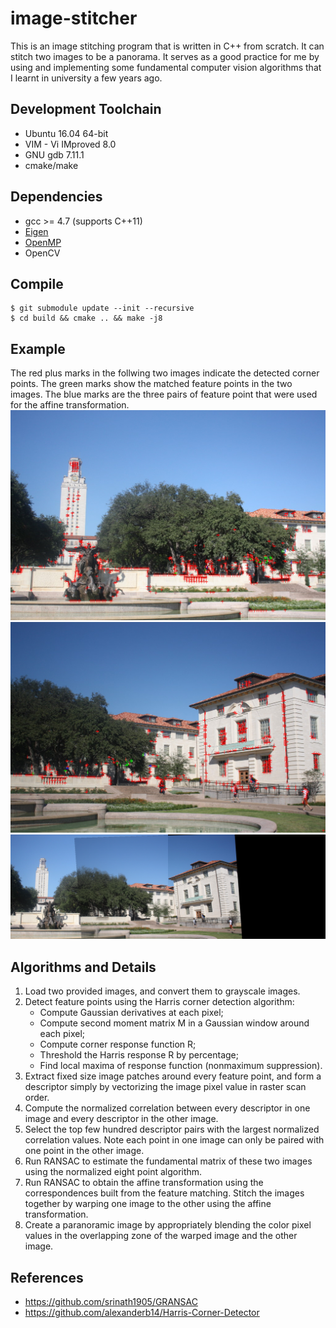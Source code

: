 # image-stitcher

This is an image stitching program that is written in C++ from scratch. It can stitch two images to be a panorama. 
It serves as a good practice for me by using and implementing some fundamental computer vision algorithms that I learnt 
in university a few years ago.

## Development Toolchain
* Ubuntu 16.04 64-bit
* VIM - Vi IMproved 8.0
* GNU gdb 7.11.1
* cmake/make

## Dependencies
* gcc >= 4.7 (supports C++11)
* [Eigen](http://eigen.tuxfamily.org/index.php?title=Main_Page)
* [OpenMP](http://www.openmp.org/)
* OpenCV

## Compile
```
$ git submodule update --init --recursive
$ cd build && cmake .. && make -j8
```

## Example
The red plus marks in the follwing two images indicate the detected corner points. The green marks show the matched feature
points in the two images. The blue marks are the three pairs of feature point that were used for the affine transformation.
![1.jpg](result/img1_matched.png)
![2.jpg](result/img2_matched.png)
![pano](result/pano.png)

## Algorithms and Details
1. Load two provided images, and convert them to grayscale images.
2. Detect feature points using the Harris corner detection algorithm:
	* Compute Gaussian derivatives at each pixel;
	* Compute second moment matrix M in a Gaussian window around each pixel;
	* Compute corner response function R;
	* Threshold the Harris response R by percentage;
	* Find local maxima of response function (nonmaximum suppression).
3. Extract fixed size image patches around every feature point, and form a descriptor simply by vectorizing the image pixel value in raster scan order.
4. Compute the normalized correlation between every descriptor in one image and every descriptor in the other image.
5. Select the top few hundred descriptor pairs with the largest normalized correlation values. Note each point in one image can only be paired with one point in the other image.
6. Run RANSAC to estimate the fundamental matrix of these two images using the normalized eight point algorithm.
7. Run RANSAC to obtain the affine transformation using the correspondences built from the feature matching. Stitch the images together by warping one image to the other using the affine transformation.
8. Create a paranoramic image by appropriately blending the color pixel values in the overlapping zone of the warped image and the other image.

## References
* https://github.com/srinath1905/GRANSAC
* https://github.com/alexanderb14/Harris-Corner-Detector
